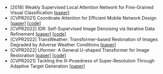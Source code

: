 - [2018] Weakly Supervised Local Attention Network for Fine-Grained Visual Classification [[paper](https://arxiv.org/abs/1808.02152)]
- [CVPR2021] Coordinate Attention for Efficient Mobile Network Design [[paper](https://arxiv.org/abs/2103.02907)] [[code](https://github.com/Andrew-Qibin/CoordAttention)]
- [CVPR2022] IDR: Self-Supervised Image Denoising via Iterative Data Refinement [[paper](https://arxiv.org/abs/2111.14358)] [[code](https://github.com/zhangyi-3/IDR)]
- [CVPR2022] TransWeather: Transformer-based Restoration of Images Degraded by Adverse Weather Conditions [[paper](https://arxiv.org/abs/2111.14813)]
- [CVPR2022] Uformer: A General U-shaped Transformer for Image Restoration [[paper](https://arxiv.org/abs/2106.03106)] [[code](https://github.com/ZhendongWang6/Uformer)]
- [CVPR2021] Tackling the Ill-Posedness of Super-Resolution Through Adaptive Target Generation [[paper](https://openaccess.thecvf.com/content/CVPR2021/html/Jo_Tackling_the_Ill-Posedness_of_Super-Resolution_Through_Adaptive_Target_Generation_CVPR_2021_paper.html)]